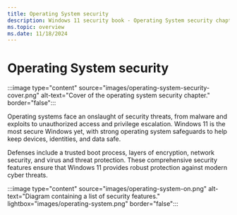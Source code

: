```yaml
---
title: Operating System security
description: Windows 11 security book - Operating System security chapter.
ms.topic: overview
ms.date: 11/18/2024
---
```


# Operating System security

:::image type="content" source="images/operating-system-security-cover.png" alt-text="Cover of the operating system security chapter." border="false":::

Operating systems face an onslaught of security threats, from malware and exploits to unauthorized access and privilege escalation. Windows 11 is the most secure Windows yet, with strong operating system safeguards to help keep devices, identities, and data safe.

Defenses include a trusted boot process, layers of encryption, network security, and virus and threat protection. These comprehensive security features ensure that Windows 11 provides robust protection against modern cyber threats.

:::image type="content" source="images/operating-system-on.png" alt-text="Diagram containing a list of security features." lightbox="images/operating-system.png" border="false":::
